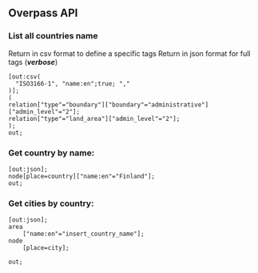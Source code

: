 ## Overpass API

### List all countries name

Return in csv format to define a specific tags
Return in json format for full tags (***verbose***)

```
[out:csv(
  "ISO3166-1", "name:en";true; ","
)];
(
relation["type"="boundary"]["boundary"="administrative"]["admin_level"="2"];
relation["type"="land_area"]["admin_level"="2"];
);
out;
```

### Get country by name:

```
[out:json];
node[place=country]["name:en"="Finland"];
out;
```

### Get cities by country:
```
[out:json];
area
	["name:en"="insert_country_name"];
node
	[place=city];

out;
```
